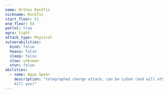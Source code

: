 ```yaml
---
name: Orthos Rockfin
nickname: Rockfin
start_floor: 51
end_floor: 54
patrol: true
agro: Sight
attack_type: Physical
vulnerabilities:
  bind: false
  heavy: false
  sleep: false
  slow: unknown
  stun: false
abilities:
  - name: Aqua Spear
    description: "telegraphed charge attack; can be LoSed (and will otherwise
    kill you)"
---
```

